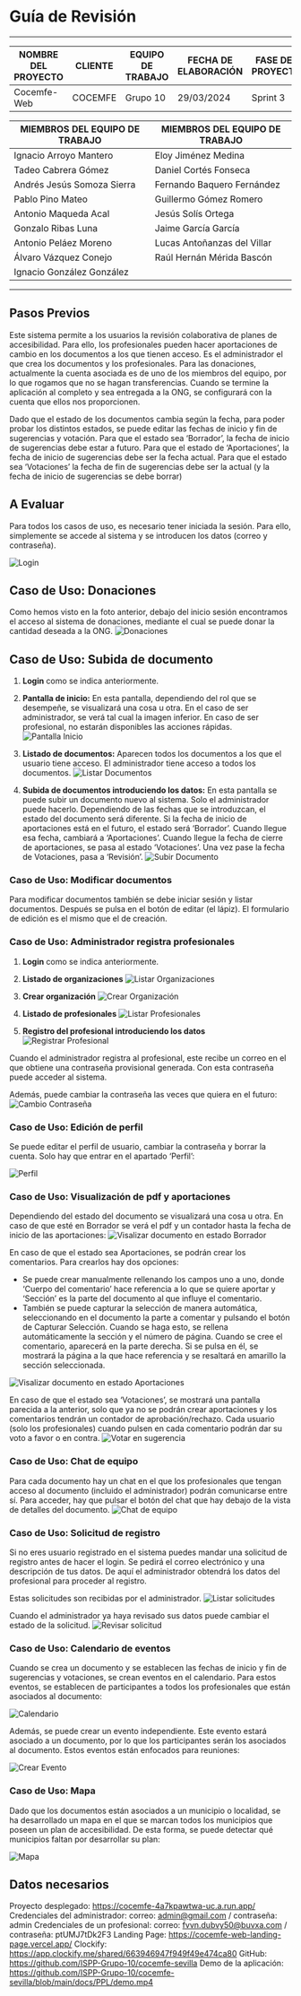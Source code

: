 # Guía de Revisión
****
| NOMBRE DEL PROYECTO | CLIENTE  | EQUIPO DE TRABAJO | FECHA DE ELABORACIÓN | FASE DEL PROYECTO |
|---------------------|----------|-------------------|----------------------|-------------------|
| Cocemfe-Web         | COCEMFE  | Grupo 10          | 29/03/2024           | Sprint 3          |


| MIEMBROS DEL EQUIPO DE TRABAJO | MIEMBROS DEL EQUIPO DE TRABAJO |
|--------------------------------|--------------------------------|
| Ignacio Arroyo Mantero         | Eloy Jiménez Medina            |
| Tadeo Cabrera Gómez            | Daniel Cortés Fonseca          |
| Andrés Jesús Somoza Sierra     | Fernando Baquero Fernández     |
| Pablo Pino Mateo               | Guillermo Gómez Romero         |
| Antonio Maqueda Acal           | Jesús Solís Ortega             |
| Gonzalo Ribas Luna             | Jaime García García            |
| Antonio Peláez Moreno          | Lucas Antoñanzas del Villar    |
| Álvaro Vázquez Conejo          | Raúl Hernán Mérida Bascón      |
| Ignacio González González      |                                |

****

## Pasos Previos

Este sistema permite a los usuarios la revisión colaborativa de planes de accesibilidad.
Para ello, los profesionales pueden hacer aportaciones de cambio en los documentos a los que tienen acceso.
Es el administrador el que crea los documentos y los profesionales.
Para las donaciones, actualmente la cuenta asociada es de uno de los miembros del equipo, por lo que rogamos que no se hagan transferencias. Cuando se termine la aplicación al completo y sea entregada a la ONG, se configurará con la cuenta que ellos nos proporcionen.

Dado que el estado de los documentos cambia según la fecha, para poder probar los distintos estados, se puede editar las fechas de inicio y fin de sugerencias y votación. Para que el estado sea ‘Borrador’, la fecha de inicio de sugerencias debe estar a futuro. Para que el estado de ‘Aportaciones’, la fecha de inicio de sugerencias debe ser la fecha actual. Para que el estado sea ‘Votaciones’ la fecha de fin de sugerencias debe ser la actual (y la fecha de inicio de sugerencias se debe borrar)



## A Evaluar

Para todos los casos de uso, es necesario tener iniciada la sesión. Para ello, simplemente se accede al sistema y se introducen los datos (correo y contraseña).

![Login](images/cap_login.png)

## Caso de Uso: Donaciones
Como hemos visto en la foto anterior, debajo del inicio sesión encontramos el acceso al sistema de donaciones, mediante el cual se puede donar la cantidad deseada a la ONG.
![Donaciones](images/cap_donaciones.png)

## Caso de Uso: Subida de documento

1. **Login** como se indica anteriormente.
2. **Pantalla de inicio:** En esta pantalla, dependiendo del rol que se desempeñe, se visualizará una cosa u otra. En el caso de ser administrador, se verá tal cual la imagen inferior. En caso de ser profesional, no estarán disponibles las acciones rápidas.
![Pantalla Inicio](images/cap_home.png)
3. **Listado de documentos:** Aparecen todos los documentos a los que el usuario tiene acceso. El administrador tiene acceso a todos los documentos.
![Listar Documentos](images/cap_listar_docs.png)

4. **Subida de documentos introduciendo los datos:** En esta pantalla se puede subir un documento nuevo al sistema. Solo el administrador puede hacerlo. Dependiendo de las fechas que se introduzcan, el estado del documento será diferente. Si la fecha de inicio de aportaciones está en el futuro, el estado será ‘Borrador’. Cuando llegue esa fecha, cambiará a ‘Aportaciones’. Cuando llegue la fecha de cierre de aportaciones, se pasa al estado ‘Votaciones’. Una vez pase la fecha de Votaciones, pasa a ‘Revisión’.
![Subir Documento](images/cap_nuevo_doc.png)

### Caso de Uso: Modificar documentos

Para modificar documentos también se debe iniciar sesión y listar documentos. Después se pulsa en el botón de editar (el lápiz). El formulario de edición es el mismo que el de creación.

### Caso de Uso: Administrador registra profesionales

1. **Login** como se indica anteriormente.
2. **Listado de organizaciones**
![Listar Organizaciones](images/cap_listar_org.png)

3. **Crear organización**
![Crear Organización](images/cap_nueva_org.png)
4. **Listado de profesionales**
![Listar Profesionales](images/cap_listar_user.png)
5. **Registro del profesional introduciendo los datos**
![Registrar Profesional](images/cap_nuevo_user.png)

Cuando el administrador registra al profesional, este recibe un correo en el que obtiene una contraseña provisional generada. Con esta contraseña puede acceder al sistema.

Además, puede cambiar la contraseña las veces que quiera en el futuro:
![Cambio Contraseña](images/cap_contraseña.png)

### Caso de Uso: Edición de perfil
Se puede editar el perfil de usuario, cambiar la contraseña y borrar la cuenta. Solo hay que entrar en el apartado ‘Perfil’:

![Perfil](images/cap_perfil.png)

### Caso de Uso: Visualización de pdf y aportaciones

Dependiendo del estado del documento se visualizará una cosa u otra. En caso de que esté en Borrador se verá el pdf y un contador hasta la fecha de inicio de las aportaciones:
![Visalizar documento en estado Borrador](images/cap_borrador.png)

En caso de que el estado sea Aportaciones, se podrán crear los comentarios. Para crearlos hay dos opciones:

- Se puede crear manualmente rellenando los campos uno a uno, donde ‘Cuerpo del comentario’ hace referencia a lo que se quiere aportar y ‘Sección’ es la parte del documento al que influye el comentario.
- También se puede capturar la selección de manera automática, seleccionando en el documento la parte a comentar y pulsando el botón de Capturar Selección. Cuando se haga esto, se rellena automáticamente la sección y el número de página. Cuando se cree el comentario, aparecerá en la parte derecha. Si se pulsa en él, se mostrará la página a la que hace referencia y se resaltará en amarillo la sección seleccionada.

![Visalizar documento en estado Aportaciones](images/cap_aportaciones.png)

En caso de que el estado sea ‘Votaciones’, se mostrará una pantalla parecida a la anterior, solo que ya no se podrán crear aportaciones y los comentarios tendrán un contador de aprobación/rechazo. Cada usuario (solo los profesionales) cuando pulsen en cada comentario podrán dar su voto a favor o en contra.
![Votar en sugerencia](images/cap_votar.png)

### Caso de Uso: Chat de equipo

Para cada documento hay un chat en el que los profesionales que tengan acceso al documento (incluido el administrador) podrán comunicarse entre sí. Para acceder, hay que pulsar el botón del chat que hay debajo de la vista de detalles del documento.
![Chat de equipo](images/cap_chat.png)

### Caso de Uso: Solicitud de registro

Si no eres usuario registrado en el sistema puedes mandar una solicitud de registro antes de hacer el login. Se pedirá el correo electrónico y una descripción de tus datos. De aquí el administrador obtendrá los datos del profesional para proceder al registro. 

Estas solicitudes son recibidas por el administrador.
![Listar solicitudes](images/cap_solicitudes.png)

Cuando el administrador ya haya revisado sus datos puede cambiar el estado de la solicitud.
![Revisar solicitud](images/cap_aceptar_solicitud.png)

### Caso de Uso: Calendario de eventos

Cuando se crea un documento y se establecen las fechas de inicio y fin de sugerencias y votaciones, se crean eventos en el calendario. Para estos eventos, se establecen de participantes a todos los profesionales que están asociados al documento:

![Calendario](images/cap_calendario.png)

Además, se puede crear un evento independiente. Este evento estará asociado a un documento, por lo que los participantes serán los asociados al documento. Estos eventos están enfocados para reuniones:

![Crear Evento](images/cap_crear_evento.png)

### Caso de Uso: Mapa

Dado que los documentos están asociados a un municipio o localidad, se ha desarrollado un mapa en el que se marcan todos los municipios que poseen un plan de accesibilidad. De esta forma, se puede detectar qué municipios faltan por desarrollar su plan:

![Mapa](images/cap_mapa.png)

## Datos necesarios

Proyecto desplegado: https://cocemfe-4a7kpawtwa-uc.a.run.app/
Credenciales del administrador: correo: admin@gmail.com / contraseña: admin
Credenciales de un profesional: correo:  fvvn.dubvy50@buvxa.com / contraseña: ptUMJ7tDk2F3
Landing Page: https://cocemfe-web-landing-page.vercel.app/
Clockify: https://app.clockify.me/shared/663946947f949f49e474ca80
GitHub: https://github.com/ISPP-Grupo-10/cocemfe-sevilla
Demo de la aplicación: https://github.com/ISPP-Grupo-10/cocemfe-sevilla/blob/main/docs/PPL/demo.mp4





